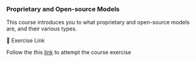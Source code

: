 ### Proprietary and Open-source Models

This course introduces you to what proprietary and open-source models are, and their various types.

📌 Exercise Link

Follow the this [link](https://forms.gle/NxPcySpye9z1SnxJ9) to attempt the course exercise